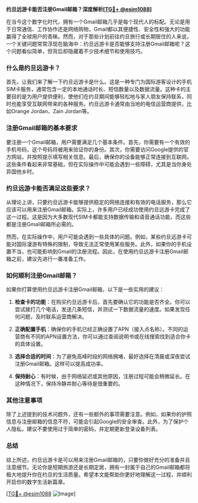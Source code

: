 **约旦远游卡能否注册Gmail邮箱？深度解析[[TG💪+ @esim1088](https://t.me/s/esim1088)]**

在当今这个数字化时代，拥有一个Gmail邮箱几乎是每个现代人的标配。无论是用于日常通信、工作协作还是网络购物，Gmail都以其便捷性、安全性和强大的功能赢得了全球用户的青睐。然而，对于那些计划前往约旦旅行或长期居住的人来说，一个关键问题常常浮现在脑海中：约旦远游卡是否能够支持注册Gmail邮箱呢？这个问题看似简单，但背后却隐藏着不少技术细节和使用技巧。

### **什么是约旦远游卡？**

首先，让我们来了解一下约旦远游卡是什么。这是一种专门为国际游客设计的手机SIM卡服务，通常包含一定的本地通话时长、短信数量以及数据流量。这种卡的主要目的是为用户提供便利，使他们在约旦期间能够轻松地与家人朋友保持联系，同时也能享受互联网带来的各种服务。约旦远游卡通常由当地的电信运营商提供，比如Orange Jordan、Zain Jordan等。

### **注册Gmail邮箱的基本要求**

要注册一个Gmail邮箱，用户需要满足几个基本条件。首先，你需要有一个有效的手机号码，这个号码将被用来验证你的身份。其次，你需要访问Google提供的官方网站，并按照提示填写相关信息。最后，确保你的设备能够正常连接到互联网。这些条件看起来非常基础，但在实际操作中可能会遇到一些障碍，尤其是当你身处异国他乡时。

### **约旦远游卡能否满足这些要求？**

从理论上讲，只要约旦远游卡能够提供稳定的网络连接和有效的电话服务，那么它应该可以用来注册Gmail邮箱。实际上，许多用户已经成功使用约旦远游卡完成了这一过程。这是因为大多数现代SIM卡都能支持数据传输和语音通话功能，而这些都是注册Gmail邮箱所必需的。

然而，在实际操作中，用户可能会遇到一些具体的问题。例如，某些约旦远游卡可能对国际漫游有特殊的限制，导致无法正常使用某些服务。此外，如果你的手机设置不当，也可能影响到Gmail的注册流程。因此，在使用约旦远游卡注册Gmail邮箱之前，建议先进行一番准备工作。

### **如何顺利注册Gmail邮箱？**

如果你打算使用约旦远游卡注册Gmail邮箱，以下是一些实用的建议：

1. **检查卡的功能**：在购买约旦远游卡后，首先要确认它的功能是否齐全。你可以尝试拨打几个电话，发送几条短信，并测试一下数据流量的速度。如果发现任何问题，及时联系运营商解决。

2. **正确配置手机**：确保你的手机已经正确设置了APN（接入点名称）。不同的运营商有不同的APN设置方法，你可以通过查阅说明书或在线搜索找到适合你卡的具体设置。

3. **选择合适的时间**：为了避免高峰时段的网络拥堵，最好选择在清晨或深夜尝试注册Gmail邮箱。这样可以提高成功率。

4. **保持耐心**：有时候，由于网络延迟或其他原因，注册过程可能会稍微延长。在这种情况下，保持冷静并耐心等待是很重要的。

### **其他注意事项**

除了上述提到的技术问题外，还有一些额外的事项需要注意。例如，如果你的护照信息与注册邮箱的信息不符，可能会引起Google的安全审查。此外，为了保护个人隐私，建议不要使用过于简单的密码，并定期更新登录设备列表。

### **总结**

综上所述，约旦远游卡是可以用来注册Gmail邮箱的，只要你做好充分的准备并且注意细节。无论你是短期旅游还是长期定居，拥有一封属于自己的Gmail邮箱都将极大地提升你在约旦的生活质量。希望本文能帮助你更好地理解这一过程，并顺利开启你的数字生活新篇章。

[[TG💪+ @esim1088](https://t.me/s/esim1088) ![Image](https://i.postimg.cc/4NQfJmqS/Snipaste-2025-05-13-00-14-12.png)]